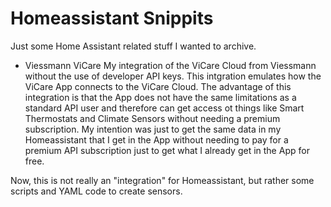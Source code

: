 # Homeassistant Snippits
Just some Home Assistant related stuff I wanted to archive.

- Viessmann ViCare
My integration of the ViCare Cloud from Viessmann without the use of developer API keys.
This intgration emulates how the ViCare App connects to the ViCare Cloud. The advantage of this integration is that the App does not have the same limitations as a standard API user and therefore can get access ot things like Smart Thermostats and Climate Sensors without needing a premium subscription.
My intention was just to get the same data in my Homeassistant that I get in the App without needing to pay for a premium API subscription just to get what I already get in the App for free.

Now, this is not really an "integration" for Homeassistant, but rather some scripts and YAML code to create sensors.
